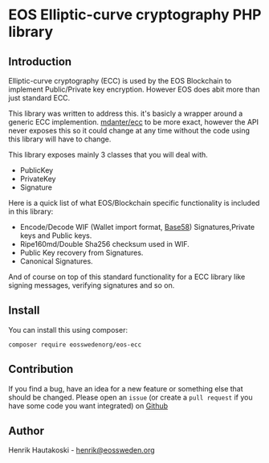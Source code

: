 
# EOS Elliptic-curve cryptography PHP library

## Introduction

Elliptic-curve cryptography (ECC) is used by the EOS Blockchain to implement
Public/Private key encryption. However EOS does abit more than just standard ECC.

This library was written to address this. it's basicly a wrapper around a generic ECC implemention.
[mdanter/ecc](https://packagist.org/packages/mdanter/ecc) to be more exact, however the API never
exposes this so it could change at any time without the code using this library will have to change.

This library exposes mainly 3 classes that you will deal with.

* PublicKey
* PrivateKey
* Signature

Here is a quick list of what EOS/Blockchain specific functionality is included in this library:

* Encode/Decode WIF (Wallet import format, [Base58](https://en.wikipedia.org/wiki/Base58)) Signatures,Private keys and Public keys.
* Ripe160md/Double Sha256 checksum used in WIF.
* Public Key recovery from Signatures.
* Canonical Signatures.

And of course on top of this standard functionality for a ECC library like 
signing messages, verifying signatures and so on.


## Install

You can install this using composer:

`composer require eosswedenorg/eos-ecc`

## Contribution

If you find a bug, have an idea for a new feature or something else that should be changed.
Please open an `issue` (or create a `pull request` if you have some code you want integrated)
on [Github](https://github.com/eosswedenorg/ecc-eos)

## Author

Henrik Hautakoski - [henrik@eossweden.org](mailto:henrik@eossweden.org)
